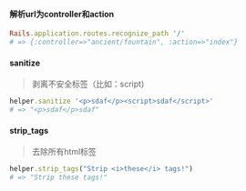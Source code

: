 #### 解析url为controller和action
```ruby
Rails.application.routes.recognize_path '/'
# => {:controller=>"ancient/fountain", :action=>"index"}
```

#### sanitize
> 剥离不安全标签（比如：script)

```ruby
helper.sanitize '<p>sdaf</p><script>sdaf</script>'
# => "<p>sdaf</p>sdaf"
```
#### strip_tags
> 去除所有html标签

```ruby
helper.strip_tags("Strip <i>these</i> tags!")
# => "Strip these tags!"
```